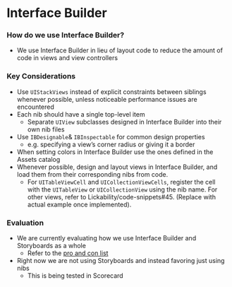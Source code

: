 # Interface Builder
### How do we use Interface Builder?
* We use Interface Builder in lieu of layout code to reduce the amount of code in views and view controllers

### Key Considerations
* Use `UIStackViews` instead of explicit constraints between siblings whenever possible, unless noticeable performance issues are encountered
* Each nib should have a single top-level item
   * Separate `UIView` subclasses designed in Interface Builder into their own nib files
* Use `IBDesignable`& `IBInspectable` for common design properties 
	* e.g. specifying a view’s corner radius or giving it a border
* When setting colors in Interface Builder use the ones defined in the Assets catalog
* Whenever possible, design and layout views in Interface Builder, and load them from their corresponding nibs from code. 
    * For `UITableViewCell` and `UICollectionViewCells`, register the cell with the `UITableView` or `UICollectionView` using the nib name. For other views, refer to Lickability/code-snippets#45. (Replace with actual example once implemented).

### Evaluation
* We are currently evaluating how we use Interface Builder and Storyboards as a whole
    * Refer to the [pro and con list](https://github.com/Lickability/swift-style-guide/issues/14)
* Right now we are not using Storyboards and instead favoring just using nibs
    * This is being tested in Scorecard
	

